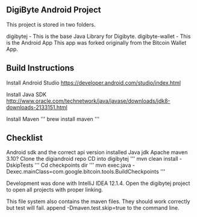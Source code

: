 ## DigiByte Android Project

This project is stored in two folders.

digibytej - This is the base Java Library for Digibyte.
digibyte-wallet - This is the Android App
This app was forked originally from the Bitcoin Wallet App. 

## Build Instructions

Install Android Studio
https://developer.android.com/studio/index.html

Install Java SDK
http://www.oracle.com/technetwork/java/javase/downloads/jdk8-downloads-2133151.html

Install Maven
'''
brew install maven
'''

## Checklist
Android sdk and the correct api version installed
Java jdk
Apache maven 3.10?
Clone the digiandroid repo
CD into digibytej
'''
mvn clean install -DskipTests
'''
Cd checkpoints  dir
'''
mvn exec:java -Dexec.mainClass=com.google.bitcoin.tools.BuildCheckpoints
'''



Development was done with IntelliJ IDEA 12.1.4. Open the digibytej project to open all projects with proper linking.

This file system also contains the maven files. They should work correctly but test will fail. append -Dmaven.test.skip=true to the command line.
